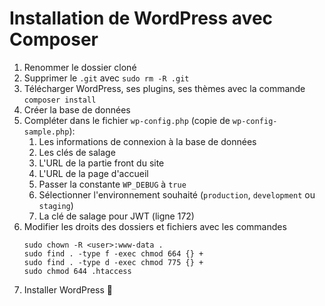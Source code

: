 # Installation de WordPress avec Composer
1. Renommer le dossier cloné
2. Supprimer le `.git` avec `sudo rm -R .git`
3. Télécharger WordPress, ses plugins, ses thèmes avec la commande `composer install`
4. Créer la base de données
5. Compléter dans le fichier `wp-config.php` (copie de `wp-config-sample.php`):
   1. Les informations de connexion à la base de données
   2. Les clés de salage
   3. L'URL de la partie front du site
   4. L'URL de la page d'accueil
   5. Passer la constante `WP_DEBUG` à `true`
   6. Sélectionner l'environnement souhaité (`production`, `development` ou `staging`)
   7. La clé de salage pour JWT (ligne 172)
6. Modifier les droits des dossiers et fichiers avec les commandes
    ```
    sudo chown -R <user>:www-data .
    sudo find . -type f -exec chmod 664 {} +
    sudo find . -type d -exec chmod 775 {} +
    sudo chmod 644 .htaccess
    ```
7. Installer WordPress :tada:
